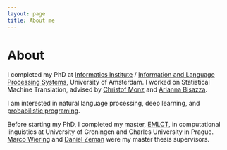 ```yaml
---
layout: page
title: About me
---
```


# About
I completed my PhD at [Informatics Institute](http://ivi.uva.nl/) / [Information and Language Processing Systems](http://ilps.science.uva.nl/), University of Amsterdam.
I worked on Statistical Machine Translation, advised by [Christof Monz](https://staff.fnwi.uva.nl/c.monz/) and [Arianna Bisazza](http://liacs.leidenuniv.nl/~bisazzaa/).

I am interested in natural language processing, deep learning, and [probabilistic programing](http://probabilistic-programming.org).

Before starting my PhD, I completed my master, [EMLCT](http://lct-master.org/), in computational linguistics at University of Groningen and Charles University in Prague. [Marco Wiering](http://www.ai.rug.nl/~mwiering/) and [Daniel Zeman](http://ufal.mff.cuni.cz/daniel-zeman) were my master thesis supervisors.
